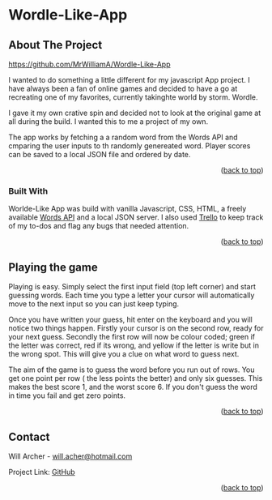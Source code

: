 # Wordle-Like-App

<!-- ABOUT THE PROJECT -->
## About The Project

https://github.com/MrWilliamA/Wordle-Like-App

I wanted to do something a little different for my javascript App project. I have always been a fan of online games and decided to have a go at recreating one of my favorites, currently takinghte world by storm. Wordle.

I gave it my own crative spin and decided not to look at the original game at all during the build. I wanted this to me a project of my own.

The app works by fetching a a random word from the Words API and cmparing the user inputs to th randomly genereated word. Player scores can be saved to a local JSON file and ordered by date.

<p align="right">(<a href="#top">back to top</a>)</p>


### Built With

Worlde-Like App was build with vanilla Javascript, CSS, HTML, a freely available <a href="https://www.wordsapi.com/">Words API</a> and a local JSON server. I also used  <a href="https://trello.com/b/7MYi54dC/wordle-like-app">Trello</a> to keep track of my to-dos and flag any bugs that needed attention. 

<p align="right">(<a href="#top">back to top</a>)</p>


<!-- GETTING STARTED -->
## Playing the game

Playing is easy. Simply select the first input field (top left corner) and start guessing words. Each time you type a letter your cursor will automatically move to the next input so you can just keep typing. 

Once you have written your guess, hit enter on the keyboard and you will notice two things happen. Firstly your cursor is on the second row, ready for your next guess. Secondly the first row will now be colour coded; green if the letter was correct, red if its wrong, and yellow if the letter is write but in the wrong spot. This will give you a clue on what word to guess next.

The aim of the game is to guess the word before you run out of rows. You get one point per row ( the less points the better) and only six guesses. This makes the best score 1, and the worst score 6. If you don't guess the word in time you fail and get zero points.

<p align="right">(<a href="#top">back to top</a>)</p>


<!-- CONTACT -->
## Contact

Will Archer - <a href="mailto:will.acher@hotmail.com">will.acher@hotmail.com</a>

Project Link: <a href="https://github.com/MrWilliamA/Wordle-Like-App">GitHub</a>

<p align="right">(<a href="#top">back to top</a>)</p>
